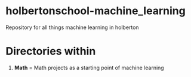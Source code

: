 # holbertonschool-machine_learning

Repository for all things machine learning in holberton

# Directories within

1. **Math** = Math projects as a starting point of machine learning